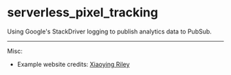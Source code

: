# serverless_pixel_tracking
Using Google's StackDriver logging to publish analytics data to PubSub.

---

Misc:
- Example website credits: [Xiaoying Riley](https://themes.3rdwavemedia.com/)